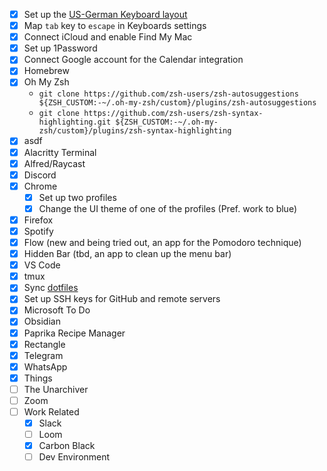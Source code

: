 - [x] Set up the [US-German Keyboard layout](https://github.com/patrick-zippenfenig/us-with-german-umlauts#:~:text=Mac%20U.S.%20keyboard%20layout%20with%20German%20Umlauts,-This%20layout%20is&text=The%20layout%20is%20a%20modified,option%20%2B%20u%20%3D%3E%20%C3%BC)
- [x] Map `tab` key to `escape` in Keyboards settings
- [x] Connect iCloud and enable Find My Mac
- [x] Set up 1Password 
- [x] Connect Google account for the Calendar integration
- [x] Homebrew
- [x] Oh My Zsh
	-  `git clone https://github.com/zsh-users/zsh-autosuggestions ${ZSH_CUSTOM:-~/.oh-my-zsh/custom}/plugins/zsh-autosuggestions`
	- `git clone https://github.com/zsh-users/zsh-syntax-highlighting.git ${ZSH_CUSTOM:-~/.oh-my-zsh/custom}/plugins/zsh-syntax-highlighting`
- [x] asdf
- [x] Alacritty Terminal
- [x] Alfred/Raycast
- [x] Discord
- [x] Chrome
	- [x] Set up two profiles
	- [x] Change the UI theme of one of the profiles (Pref. work to blue) 
- [x] Firefox
- [x] Spotify
- [x] Flow (new and being tried out, an app for the Pomodoro technique)
- [x] Hidden Bar (tbd, an app to clean up the menu bar)
- [x] VS Code
- [x] tmux
- [x] Sync [dotfiles](https://github.com/philipp-spiess/dotfiles)
- [x] Set up SSH keys for GitHub and remote servers
- [x] Microsoft To Do
- [x] Obsidian
- [x] Paprika Recipe Manager
- [x] Rectangle
- [x] Telegram 
- [x] WhatsApp
- [x] Things
- [ ] The Unarchiver
- [ ] Zoom
- [ ] Work Related
	- [x] Slack
	- [ ] Loom
	- [x] Carbon Black
	- [ ] Dev Environment